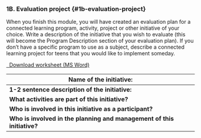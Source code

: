 ### 1B. Evaluation project {#1b-evaluation-project}

When you finish this module, you will have created an evaluation plan for a connected learning program, activity, project or other initiative of your choice. Write a description of the initiative that you wish to evaluate (this will become the Program Description section of your evaluation plan). If you don’t have a specific program to use as a subject, describe a connected learning project for teens that you would like to implement someday.

<a href="docs/Assessment_KWL_Word.docx" target="_blank"><i class="fa fa-file-word-o" style="font-size:24px;color:blue;"></i>&nbsp; Download worksheet (MS Word)</a>

| **Name of the initiative:** |
| --- |
| **1-2 sentence description of the initiative:** |
| **What activities are part of this initiative?** |
| **Who is involved in this initiative as a participant?** |
| **Who is involved in the planning and management of this initiative?** |